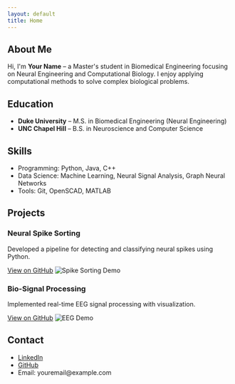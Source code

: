 ```yaml
---
layout: default
title: Home
---
```


<section id="about" class="card">
  <h2>About Me</h2>
  <p>Hi, I'm <strong>Your Name</strong> – a Master's student in Biomedical Engineering focusing on Neural Engineering and Computational Biology. I enjoy applying computational methods to solve complex biological problems.</p>
</section>

<section id="education" class="card">
  <h2>Education</h2>
  <ul>
    <li><strong>Duke University</strong> – M.S. in Biomedical Engineering (Neural Engineering)</li>
    <li><strong>UNC Chapel Hill</strong> – B.S. in Neuroscience and Computer Science</li>
  </ul>
</section>

<section id="skills" class="card">
  <h2>Skills</h2>
  <ul>
    <li>Programming: Python, Java, C++</li>
    <li>Data Science: Machine Learning, Neural Signal Analysis, Graph Neural Networks</li>
    <li>Tools: Git, OpenSCAD, MATLAB</li>
  </ul>
</section>

<section id="projects" class="card">
  <h2>Projects</h2>

  <div class="project-card">
    <h3>Neural Spike Sorting</h3>
    <p>Developed a pipeline for detecting and classifying neural spikes using Python.</p>
    <a href="https://github.com/username/spike-sorting" target="_blank">View on GitHub</a>
    <img src="assets/spike_sorting.gif" alt="Spike Sorting Demo" />
  </div>

  <div class="project-card">
    <h3>Bio-Signal Processing</h3>
    <p>Implemented real-time EEG signal processing with visualization.</p>
    <a href="https://github.com/username/biosignal-processing" target="_blank">View on GitHub</a>
    <img src="assets/eeg_demo.png" alt="EEG Demo" />
  </div>
</section>

<section id="contact" class="card">
  <h2>Contact</h2>
  <ul>
    <li><a href="https://linkedin.com/in/username" target="_blank">LinkedIn</a></li>
    <li><a href="https://github.com/username" target="_blank">GitHub</a></li>
    <li>Email: youremail@example.com</li>
  </ul>
</section>
